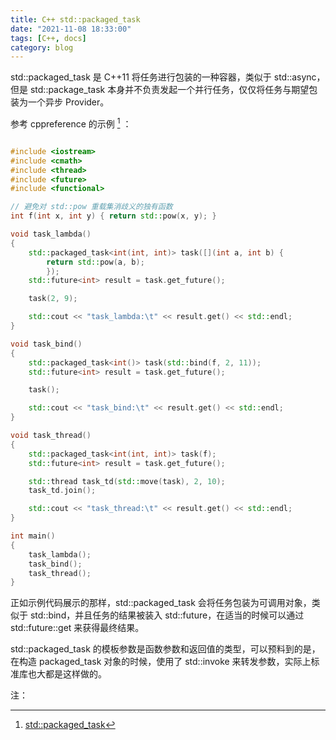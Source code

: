 ```yaml
---
title: C++ std::packaged_task
date: "2021-11-08 18:33:00"
tags: [C++, docs]
category: blog
---
```


std::packaged_task 是 C++11 将任务进行包装的一种容器，类似于 std::async，但是 std::package_task 本身并不负责发起一个并行任务，仅仅将任务与期望包装为一个异步 Provider。

<!-- more -->

参考 cppreference 的示例 [^1] ：

[^1]: [std::packaged_task](https://zh.cppreference.com/w/cpp/thread/packaged_task)

```cpp

#include <iostream>
#include <cmath>
#include <thread>
#include <future>
#include <functional>

// 避免对 std::pow 重载集消歧义的独有函数
int f(int x, int y) { return std::pow(x, y); }

void task_lambda()
{
    std::packaged_task<int(int, int)> task([](int a, int b) {
        return std::pow(a, b);
        });
    std::future<int> result = task.get_future();

    task(2, 9);

    std::cout << "task_lambda:\t" << result.get() << std::endl;
}

void task_bind()
{
    std::packaged_task<int()> task(std::bind(f, 2, 11));
    std::future<int> result = task.get_future();

    task();

    std::cout << "task_bind:\t" << result.get() << std::endl;
}

void task_thread()
{
    std::packaged_task<int(int, int)> task(f);
    std::future<int> result = task.get_future();

    std::thread task_td(std::move(task), 2, 10);
    task_td.join();

    std::cout << "task_thread:\t" << result.get() << std::endl;
}

int main()
{
    task_lambda();
    task_bind();
    task_thread();
}

```

正如示例代码展示的那样，std::packaged_task 会将任务包装为可调用对象，类似于 std::bind，并且任务的结果被装入 std::future，在适当的时候可以通过 std::future::get 来获得最终结果。

std::packaged_task 的模板参数是函数参数和返回值的类型，可以预料到的是，在构造 packaged_task 对象的时候，使用了 std::invoke 来转发参数，实际上标准库也大都是这样做的。

<div class="ref-label">注：</div>